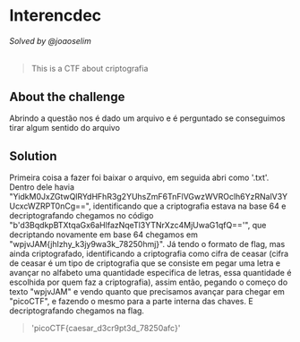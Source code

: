 # Interencdec
###### Solved by @joaoselim
>This is a CTF about criptografia
## About the challenge
Abrindo a questão nos é dado um arquivo e é perguntado se conseguimos tirar algum sentido do arquivo
## Solution
Primeira coisa a fazer foi baixar o arquivo, em seguida abri como '.txt'. Dentro dele havia
"YidkM0JxZGtwQlRYdHFhR3g2YUhsZmF6TnFlVGwzWVROclh6YzRNalV3YUcxcWZRPT0nCg==", identificando que a criptografia estava na base 64 e decriptografando chegamos no código
"b'd3BqdkpBTXtqaGx6aHlfazNqeTl3YTNrXzc4MjUwaG1qfQ=='", que decriptando novamente em base 64 chegamos em "wpjvJAM{jhlzhy_k3jy9wa3k_78250hmj}". Já tendo o formato de flag, mas ainda
criptografado, identificando a criptografia como cifra de ceasar (cifra de ceasar é um tipo de criptografia que se consiste em pegar uma letra e avançar no alfabeto uma quantidade especifica
de letras, essa quantidade é escolhida por quem faz a criptografia), assim então, pegando o começo do texto "wpjvJAM" e vendo quanto que precisamos avançar para chegar em "picoCTF", e fazendo
o mesmo para a parte interna das chaves. E decriptografando chegamos na flag.
>'picoCTF{caesar_d3cr9pt3d_78250afc}'
